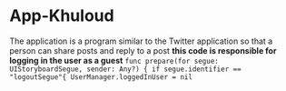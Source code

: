 # App-Khuloud
The application is a program similar to the Twitter application so that a person can share posts and reply to a post
**this code is responsible for logging in the user as a guest**
`func prepare(for segue: UIStoryboardSegue, sender: Any?) {
        if segue.identifier == "logoutSegue"{
            UserManager.loggedInUser = nil`

